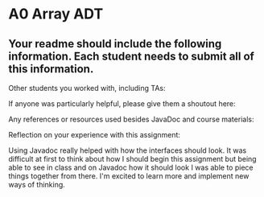 # A0 Array ADT

## Your readme should include the following information. Each student needs to submit all of this information.

Other students you worked with, including TAs:

If anyone was particularly helpful, please give them a shoutout here: 

Any references or resources used besides JavaDoc and course materials:

Reflection on your experience with this assignment:

Using Javadoc really helped with how the interfaces should look. It was difficult at first to think about how I should begin this assignment but being able to see in class and on Javadoc how it should look I was able to piece things together from there. I'm excited to learn more and implement new ways of thinking. 